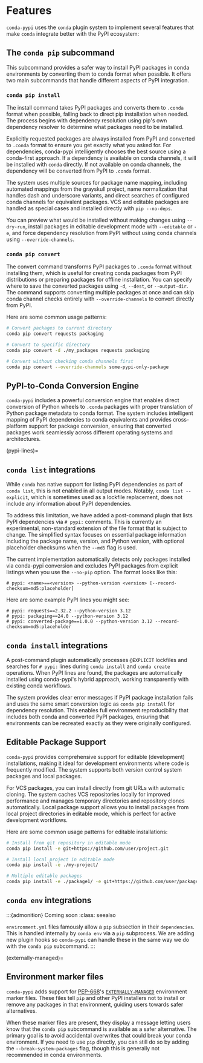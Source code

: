 # Features

`conda-pypi` uses the `conda` plugin system to implement several features that make `conda` integrate better with the PyPI ecosystem:

## The `conda pip` subcommand

This subcommand provides a safer way to install PyPI packages in conda environments by converting them to conda format when possible. It offers two main subcommands that handle different aspects of PyPI integration.

### `conda pip install`

The install command takes PyPI packages and converts them to `.conda` format when possible, falling back to direct pip installation when needed. The process begins with dependency resolution using pip's own dependency resolver to determine what packages need to be installed.

Explicitly requested packages are always installed from PyPI and converted to `.conda` format to ensure you get exactly what you asked for. For dependencies, conda-pypi intelligently chooses the best source using a conda-first approach. If a dependency is available on conda channels, it will be installed with `conda` directly. If not available on conda channels, the dependency will be converted from PyPI to `.conda` format.

The system uses multiple sources for package name mapping, including automated mappings from the grayskull project, name normalization that handles dash and underscore variants, and direct searches of configured conda channels for equivalent packages. VCS and editable packages are handled as special cases and installed directly with `pip --no-deps`.

You can preview what would be installed without making changes using `--dry-run`, install packages in editable development mode with `--editable` or `-e`, and force dependency resolution from PyPI without using conda channels using `--override-channels`.

### `conda pip convert`

The convert command transforms PyPI packages to `.conda` format without installing them, which is useful for creating conda packages from PyPI distributions or preparing packages for offline installation. You can specify where to save the converted packages using `-d`, `--dest`, or `--output-dir`. The command supports converting multiple packages at once and can skip conda channel checks entirely with `--override-channels` to convert directly from PyPI.

Here are some common usage patterns:

```bash
# Convert packages to current directory
conda pip convert requests packaging

# Convert to specific directory
conda pip convert -d ./my_packages requests packaging

# Convert without checking conda channels first
conda pip convert --override-channels some-pypi-only-package
```

## PyPI-to-Conda Conversion Engine

`conda-pypi` includes a powerful conversion engine that enables direct conversion of Python wheels to `.conda` packages with proper translation of Python package metadata to conda format. The system includes intelligent mapping of PyPI dependencies to conda equivalents and provides cross-platform support for package conversion, ensuring that converted packages work seamlessly across different operating systems and architectures.

(pypi-lines)=

## `conda list` integrations

While `conda` has native support for listing PyPI dependencies as part of `conda list`, this is not enabled in all output modes. Notably, `conda list --explicit`, which is sometimes used as a lockfile replacement, does not include any information about PyPI dependencies.

To address this limitation, we have added a post-command plugin that lists PyPI dependencies via `# pypi:` comments. This is currently an experimental, non-standard extension of the file format that is subject to change. The simplified syntax focuses on essential package information including the package name, version, and Python version, with optional placeholder checksums when the `--md5` flag is used.

The current implementation automatically detects only packages installed via conda-pypi conversion and excludes PyPI packages from explicit listings when you use the `--no-pip` option. The format looks like this:

```
# pypi: <name>==<version> --python-version <version> [--record-checksum=md5:placeholder]
```

Here are some example PyPI lines you might see:
```
# pypi: requests==2.32.2 --python-version 3.12
# pypi: packaging==24.0 --python-version 3.12
# pypi: converted-package==1.0.0 --python-version 3.12 --record-checksum=md5:placeholder
```

## `conda install` integrations

A post-command plugin automatically processes `@EXPLICIT` lockfiles and searches for `# pypi:` lines during `conda install` and `conda create` operations. When PyPI lines are found, the packages are automatically installed using conda-pypi's hybrid approach, working transparently with existing conda workflows.

The system provides clear error messages if PyPI package installation fails and uses the same smart conversion logic as `conda pip install` for dependency resolution. This enables full environment reproducibility that includes both conda and converted PyPI packages, ensuring that environments can be recreated exactly as they were originally configured.

## Editable Package Support

`conda-pypi` provides comprehensive support for editable (development) installations, making it ideal for development environments where code is frequently modified. The system supports both version control system packages and local packages.

For VCS packages, you can install directly from git URLs with automatic cloning. The system caches VCS repositories locally for improved performance and manages temporary directories and repository clones automatically. Local package support allows you to install packages from local project directories in editable mode, which is perfect for active development workflows.

Here are some common usage patterns for editable installations:

```bash
# Install from git repository in editable mode
conda pip install -e git+https://github.com/user/project.git

# Install local project in editable mode
conda pip install -e ./my-project/

# Multiple editable packages
conda pip install -e ./package1/ -e git+https://github.com/user/package2.git
```

## `conda env` integrations

:::{admonition} Coming soon
:class: seealso

`environment.yml` files famously allow a `pip` subsection in their `dependencies`. This is handled internally by `conda env` via a `pip` subprocess. We are adding new plugin hooks so `conda-pypi` can handle these in the same way we do with the `conda pip` subcommand.
:::

(externally-managed)=

## Environment marker files

`conda-pypi` adds support for [PEP-668](https://peps.python.org/pep-0668/)'s [`EXTERNALLY-MANAGED`](https://packaging.python.org/en/latest/specifications/externally-managed-environments/) environment marker files. These files tell `pip` and other PyPI installers not to install or remove any packages in that environment, guiding users towards safer alternatives.

When these marker files are present, they display a message letting users know that the `conda pip` subcommand is available as a safer alternative. The primary goal is to avoid accidental overwrites that could break your conda environment. If you need to use `pip` directly, you can still do so by adding the `--break-system-packages` flag, though this is generally not recommended in conda environments.
